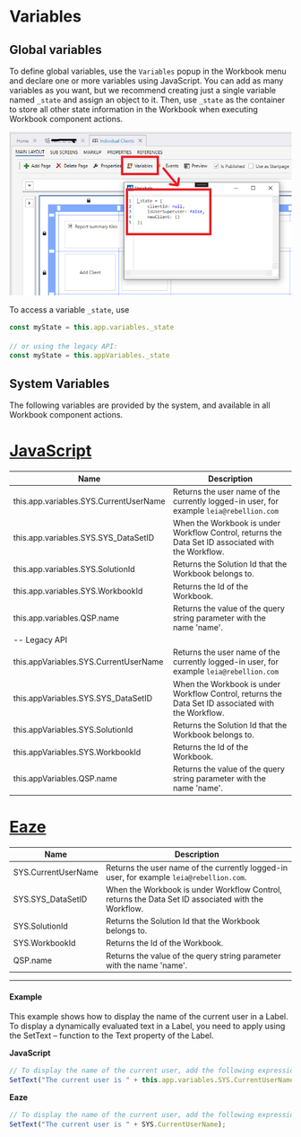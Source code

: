 
# Variables


## Global variables

To define global variables, use the `Variables` popup in the Workbook menu and declare one or more variables using JavaScript. You can add as many variables as you want, but we recommend creating just a single variable named `_state` and assign an object to it. Then, use `_state` as the container to store all other state information in the Workbook when executing Workbook component actions.

![image](../../../../../images/invision/workbook-global-variables.png)

To access a variable `_state`, use  

```javascript
const myState = this.app.variables._state 

// or using the legacy API:
const myState = this.appVariables._state
```

## System Variables

The following variables are provided by the system, and available in all Workbook component actions.  

# [JavaScript](#tab/javascript)
| Name                                  | Description                             |
|---------------------------------------|-----------------------------------------|
| this.app.variables.SYS.CurrentUserName | Returns the user name of the currently logged-in user, for example `leia@rebellion.com` |
| this.app.variables.SYS.SYS_DataSetID    | When the Workbook is under Workflow Control, returns the Data Set ID associated with the Workflow. |
| this.app.variables.SYS.SolutionId      | Returns the Solution Id that the Workbook belongs to. |
| this.app.variables.SYS.WorkbookId      | Returns the Id of the Workbook.          |
| this.app.variables.QSP.name            | Returns the value of the query string parameter with the name 'name'. |
| -- Legacy API                          |                                                             |
| this.appVariables.SYS.CurrentUserName | Returns the user name of the currently logged-in user, for example `leia@rebellion.com` |
| this.appVariables.SYS.SYS_DataSetID   | When the Workbook is under Workflow Control, returns the Data Set ID associated with the Workflow. |
| this.appVariables.SYS.SolutionId      | Returns the Solution Id that the Workbook belongs to. |
| this.appVariables.SYS.WorkbookId      | Returns the Id of the Workbook.          |
| this.appVariables.QSP.name            | Returns the value of the query string parameter with the name 'name'. |


# [Eaze](#tab/eaze)

| Name                | Description                             |
|---------------------|-----------------------------------------|
| SYS.CurrentUserName | Returns the user name of the currently logged-in user, for example `leia@rebellion.com`. |
| SYS.SYS_DataSetID   | When the Workbook is under Workflow Control, returns the Data Set ID associated with the Workflow. |
| SYS.SolutionId      | Returns the Solution Id that the Workbook belongs to. |
| SYS.WorkbookId      | Returns the Id of the Workbook.          |
| QSP.name            | Returns the value of the query string parameter with the name 'name'. |

---

#### Example

This example shows how to display the name of the current user in a Label.  
To display a dynamically evaluated text in a Label, you need to apply using the SetText – function to the Text property of the Label.

**JavaScript**
```javascript
// To display the name of the current user, add the following expression to the Text property of a Label.
SetText("The current user is " + this.app.variables.SYS.CurrentUserName);
```

**Eaze**
```javascript
// To display the name of the current user, add the following expression to the Text property of a Label.
SetText("The current user is " + SYS.CurrentUserName);
```